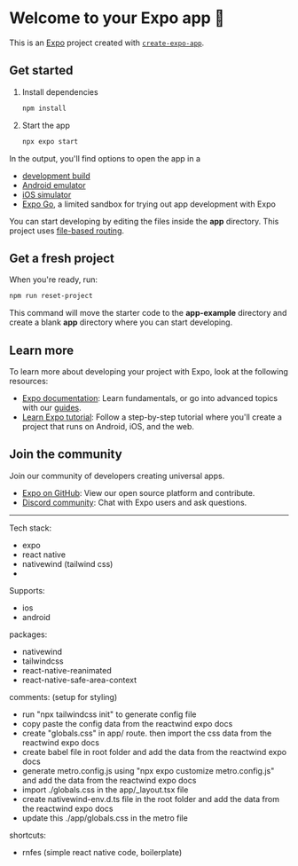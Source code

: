 # Welcome to your Expo app 👋

This is an [Expo](https://expo.dev) project created with [`create-expo-app`](https://www.npmjs.com/package/create-expo-app).

## Get started

1. Install dependencies

   ```bash
   npm install
   ```

2. Start the app

   ```bash
   npx expo start
   ```

In the output, you'll find options to open the app in a

- [development build](https://docs.expo.dev/develop/development-builds/introduction/)
- [Android emulator](https://docs.expo.dev/workflow/android-studio-emulator/)
- [iOS simulator](https://docs.expo.dev/workflow/ios-simulator/)
- [Expo Go](https://expo.dev/go), a limited sandbox for trying out app development with Expo

You can start developing by editing the files inside the **app** directory. This project uses [file-based routing](https://docs.expo.dev/router/introduction).

## Get a fresh project

When you're ready, run:

```bash
npm run reset-project
```

This command will move the starter code to the **app-example** directory and create a blank **app** directory where you can start developing.

## Learn more

To learn more about developing your project with Expo, look at the following resources:

- [Expo documentation](https://docs.expo.dev/): Learn fundamentals, or go into advanced topics with our [guides](https://docs.expo.dev/guides).
- [Learn Expo tutorial](https://docs.expo.dev/tutorial/introduction/): Follow a step-by-step tutorial where you'll create a project that runs on Android, iOS, and the web.

## Join the community

Join our community of developers creating universal apps.

- [Expo on GitHub](https://github.com/expo/expo): View our open source platform and contribute.
- [Discord community](https://chat.expo.dev): Chat with Expo users and ask questions.


---

Tech stack:
- expo
- react native
- nativewind (tailwind css)
- 


Supports:
- ios
- android

packages:
- nativewind
- tailwindcss
- react-native-reanimated
- react-native-safe-area-context

comments:
(setup for styling)
- run "npx tailwindcss init" to generate config file
- copy paste the config data from the reactwind expo docs
- create "globals.css" in app/ route. then import the css data from the reactwind expo docs
- create babel file in root folder and add the data from the reactwind expo docs
- generate metro.config.js using "npx expo customize metro.config.js" and add the data from the reactwind expo docs
- import ./globals.css in the app/_layout.tsx file
- create nativewind-env.d.ts file in the root folder and add the data from the reactwind expo docs
- update this ./app/globals.css in the metro file 

shortcuts:
- rnfes (simple react native code, boilerplate)